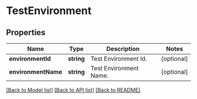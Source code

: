 # TestEnvironment

## Properties
Name | Type | Description | Notes
------------ | ------------- | ------------- | -------------
**environmentId** | **string** | Test Environment Id. | [optional] 
**environmentName** | **string** | Test Environment Name. | [optional] 

[[Back to Model list]](../README.md#documentation-for-models) [[Back to API list]](../README.md#documentation-for-api-endpoints) [[Back to README]](../README.md)


